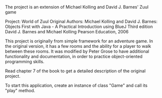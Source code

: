 The project is an extension of Michael Kolling and David J. Barnes' Zuul game

Project: World of Zuul
Original Authors: Michael Kolling and David J. Barnes:
   Objects First with Java - A Practical Introduction using BlueJ
   Third edition
   David J. Barnes and Michael Kolling
   Pearson Education, 2006
   
This project is originally from simple framework for an adventure game. In the original version, it has a few rooms and the ability for a player to walk between these rooms.
It was modified by Peter Grose to have additional functionality and documentation, in order to practice object-oriented programming skills.

Read chapter 7 of the book to get a detailed description of the original project.

To start this application, create an instance of class "Game" and call its "play" method.
